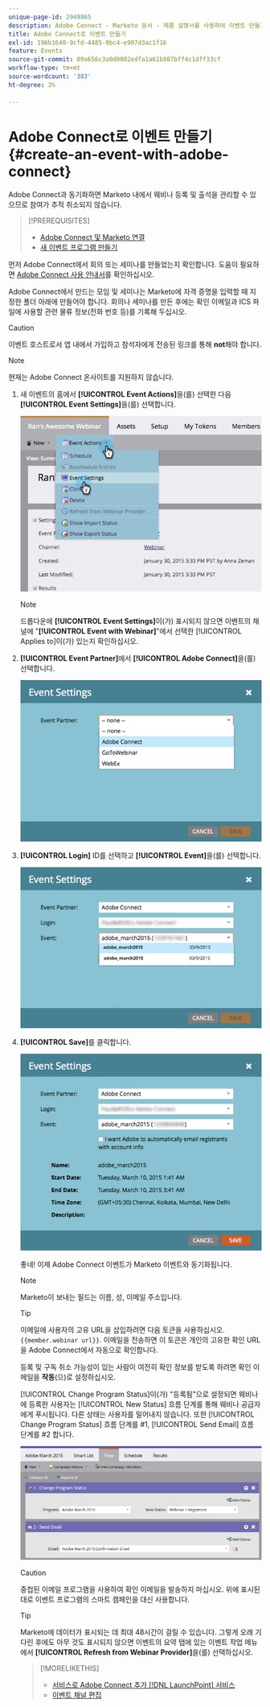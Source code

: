 ```yaml
---
unique-page-id: 2949865
description: Adobe Connect - Marketo 문서 - 제품 설명서를 사용하여 이벤트 만들기
title: Adobe Connect로 이벤트 만들기
exl-id: 196b1640-9cfd-4485-9bc4-e907d3ac1f16
feature: Events
source-git-commit: 09a656c3a0d0002edfa1a61b987bff4c1dff33cf
workflow-type: tm+mt
source-wordcount: '383'
ht-degree: 3%

---
```


# Adobe Connect로 이벤트 만들기 {#create-an-event-with-adobe-connect}

Adobe Connect과 동기화하면 Marketo 내에서 웨비나 등록 및 출석을 관리할 수 있으므로 참여가 추적 취소되지 않습니다.

>[!PREREQUISITES]
>
>* [Adobe Connect 및 Marketo 연결](/help/marketo/product-docs/administration/additional-integrations/add-adobe-connect-as-a-launchpoint-service.md)
>* [새 이벤트 프로그램 만들기](/help/marketo/product-docs/demand-generation/events/understanding-events/create-a-new-event-program.md)

먼저 Adobe Connect에서 회의 또는 세미나를 만들었는지 확인합니다. 도움이 필요하면 [Adobe Connect 사용 안내서](https://help.adobe.com/en_US/connect/9.0/using/index.html)를 확인하십시오.

Adobe Connect에서 만드는 모임 및 세미나는 Marketo에 자격 증명을 입력할 때 지정한 폴더 아래에 만들어야 합니다. 회의나 세미나를 만든 후에는 확인 이메일과 ICS 파일에 사용할 관련 물류 정보(전화 번호 등)를 기록해 두십시오.

>[!CAUTION]
>
>이벤트 호스트로서 앱 내에서 가입하고 참석자에게 전송된 링크를 통해 **not**&#x200B;해야 합니다.

>[!NOTE]
>
>현재는 Adobe Connect 온사이트를 지원하지 않습니다.

1. 새 이벤트의 홈에서 **[!UICONTROL Event Actions]**&#x200B;을(를) 선택한 다음 **[!UICONTROL Event Settings]**&#x200B;을(를) 선택합니다.

   ![](assets/image2015-1-30-15-3a34-3a28.png)

   >[!NOTE]
   >
   >드롭다운에 **[!UICONTROL Event Settings]**&#x200B;이(가) 표시되지 않으면 이벤트의 채널에 &quot;**[!UICONTROL Event with Webinar]**&quot;에서 선택한 [!UICONTROL Applies to]이(가) 있는지 확인하십시오.

1. **[!UICONTROL Event Partner]**&#x200B;에서 **[!UICONTROL Adobe Connect]**&#x200B;을(를) 선택합니다.

   ![](assets/event-settings-adobe-connect.png)

1. **[!UICONTROL Login]** ID를 선택하고 **[!UICONTROL Event]**&#x200B;을(를) 선택합니다.

   ![](assets/event-settings-select-event-adobe-connect.png)

1. **[!UICONTROL Save]**&#x200B;를 클릭합니다.

   ![](assets/event-settings-overview.png)

   좋네! 이제 Adobe Connect 이벤트가 Marketo 이벤트와 동기화됩니다.

   >[!NOTE]
   >
   >Marketo이 보내는 필드는 이름, 성, 이메일 주소입니다.

   >[!TIP]
   >
   >이메일에 사용자의 고유 URL을 삽입하려면 다음 토큰을 사용하십시오. `{{member.webinar url}}`. 이메일을 전송하면 이 토큰은 개인의 고유한 확인 URL을 Adobe Connect에서 자동으로 확인합니다.
   >
   >등록 및 구독 취소 가능성이 있는 사람이 여전히 확인 정보를 받도록 하려면 확인 이메일을 **작동**(으)로 설정하십시오.

   [!UICONTROL Change Program Status]이(가) &quot;등록됨&quot;으로 설정되면 웨비나에 등록한 사용자는 [!UICONTROL New Status] 흐름 단계를 통해 웨비나 공급자에게 푸시됩니다. 다른 상태는 사용자를 밀어내지 않습니다. 또한 [!UICONTROL Change Program Status] 흐름 단계를 #1, [!UICONTROL Send Email] 흐름 단계를 #2 합니다.

   ![](assets/adobe.png)

   >[!CAUTION]
   >
   >중첩된 이메일 프로그램을 사용하여 확인 이메일을 발송하지 마십시오. 위에 표시된 대로 이벤트 프로그램의 스마트 캠페인을 대신 사용합니다.

   >[!TIP]
   >
   >Marketo에 데이터가 표시되는 데 최대 48시간이 걸릴 수 있습니다. 그렇게 오래 기다린 후에도 아무 것도 표시되지 않으면 이벤트의 요약 탭에 있는 이벤트 작업 메뉴에서 **[!UICONTROL Refresh from Webinar Provider]**&#x200B;을(를) 선택하십시오.

   >[!MORELIKETHIS]
   >
   >* [서비스로 Adobe Connect 추가 [!DNL LaunchPoint] 서비스](/help/marketo/product-docs/administration/additional-integrations/add-adobe-connect-as-a-launchpoint-service.md)
   >* [이벤트 채널 편집](/help/marketo/product-docs/demand-generation/events/understanding-events/edit-an-event-channel.md)
